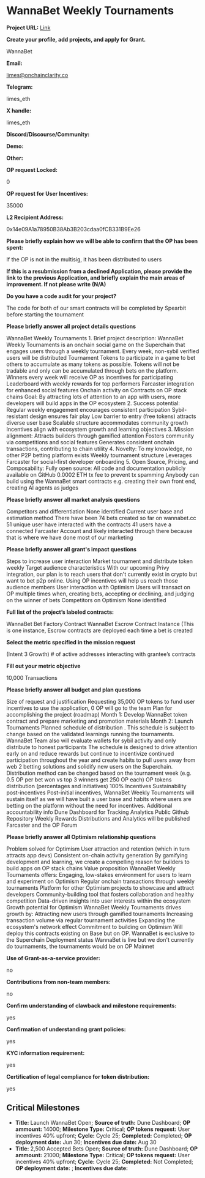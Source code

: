 # WannaBet Weekly Tournaments

**Project URL:** [Link](https://app.charmverse.io/op-grants/wannabet-weekly-tournaments-6787943309761097)

**Create your profile, add projects, and apply for Grant.**

WannaBet 

**Email:**

limes@onchainclarity.co 

**Telegram:**

limes_eth 

**X handle:**

limes_eth 

**Discord/Discourse/Community:**



**Demo:**



**Other:**



**OP request Locked:**

0

**OP request for User Incentives:**

35000

**L2 Recipient Address:**

 0x14e09A1a78950B38Ab3B203cdaa0fCB331B9Ee26 

**Please briefly explain how we will be able to confirm that the OP has been spent:**

If the OP is not in the multisig, it has been distributed to users 

**If this is a resubmission from a declined Application, please provide the link to the previous Application, and briefly explain the main areas of improvement. If not please write (N/A)**



**Do you have a code audit for your project?**

The code for both of our smart contracts will be completed by Spearbit before starting the tournament

**Please briefly answer all project details questions**

WannaBet Weekly Tournaments 1. Brief project description: WannaBet Weekly Tournaments is an onchain social game on the Superchain that engages users through a weekly tournament. Every week, non-sybil verified users will be distributed Tournament Tokens to participate in a game to bet others to accumulate as many tokens as possible. Tokens will not be tradable and only can be accumulated through bets on the platform. Winners every week will receive OP as incentives for participating Leaderboard with weekly rewards for top performers Farcaster integration for enhanced social features Onchain activity on Contracts on OP stack chains Goal: By attracting lots of attention to an app with users, more developers will build apps in the OP ecosystem 2. Success potential: Regular weekly engagement encourages consistent participation Sybil-resistant design ensures fair play Low barrier to entry (free tokens) attracts diverse user base Scalable structure accommodates community growth Incentives align with ecosystem growth and learning objectives 3. Mission alignment: Attracts builders through gamified attention Fosters community via competitions and social features Generates consistent onchain transactions, contributing to chain utility 4. Novelty: To my knowledge, no other P2P betting platform exists Weekly tournament structure Leverages Farcaster for social-first developer onboarding 5. Open Source, Pricing, and Composability: Fully open source: All code and documentation publicly available on GitHub 0.0002 ETH tx fee to prevent tx spamming Anybody can build using the WannaBet smart contracts e.g. creating their own front end, creating AI agents as judges

**Please briefly answer all market analysis questions**

Competitors and differentiation None identified Current user base and estimation method There have been 74 bets created so far on wannabet.cc 51 unique user have interacted with the contracts 41 users have a connected Farcaster Account and likely interacted through there because that is where we have done most of our marketing

**Please briefly answer all grant's impact questions**

Steps to increase user interaction Market tournament and distribute token weekly Target audience characteristics With our upcoming Privy integration, our plan is to reach users that don't currently exist in crypto but want to bet p2p online. Using OP incentives will help us reach those audience members User interaction with Optimism Users will transact on OP multiple times when, creating bets, accepting or declining, and judging on the winner of bets Competitors on Optimism None identified

**Full list of the project’s labeled contracts:**

WannaBet Bet Factory Contract WannaBet Escrow Contract Instance (This is one instance, Escrow contracts are deployed each time a bet is created

**Select the metric specified in the mission request**

(Intent 3 Growth) # of active addresses interacting with grantee’s contracts

**Fill out your metric objective**

10,000 Transactions 

**Please briefly answer all budget and plan questions**

Size of request and justification Requesting 35,000 OP tokens to fund user incentives to use the application, 0 OP will go to the team Plan for accomplishing the project (roadmap) Month 1: Develop WannaBet token contract and prepare marketing and promotion materials Month 2: Launch Tournaments Planned schedule of distribution . This schedule is subject to change based on the validated learnings running the tournaments. WannaBet Team also will evaluate wallets for sybil activity and only distribute to honest participants The schedule is designed to drive attention early on and reduce rewards but continue to incentivize continued participation throughout the year and create habits to pull users away from web 2 betting solutions and solidify new users on the Superchain. Distribution method can be changed based on the tournament week (e.g. 0.5 OP per bet won vs top 3 winners get 250 OP each) OP tokens distribution (percentages and initiatives) 100% Incentives Sustainability post-incentives Post-initial incentives, WannaBet Weekly Tournaments will sustain itself as we will have built a user base and habits where users are betting on the platform without the need for incentives. Additional accountability info Dune Dashboard for Tracking Analytics Public Github Repository Weekly Rewards Distributions and Analytics will be published Farcaster and the OP Forum

**Please briefly answer all Optimism relationship questions**

Problem solved for Optimism User attraction and retention (which in turn attracts app devs) Consistent on-chain activity generation By gamifying development and learning, we create a compelling reason for builders to build apps on OP stack chains Value proposition WannaBet Weekly Tournaments offers: Engaging, low-stakes environment for users to learn and experiment on Optimism Regular onchain transactions through weekly tournaments Platform for other Optimism projects to showcase and attract developers Community-building tool that fosters collaboration and healthy competition Data-driven insights into user interests within the ecosystem Growth potential for Optimism WannaBet Weekly Tournaments drives growth by: Attracting new users through gamified tournaments Increasing transaction volume via regular tournament activities Expanding the ecosystem's network effect Commitment to building on Optimism Will deploy this contracts existing on Base but on OP. WannaBet is exclusive to the Superchain Deployment status WannaBet is live but we don't currently do tournaments, the tournaments would be on OP Mainnet

**Use of Grant-as-a-service provider:**

no 

**Contributions from non-team members:**

no 

**Confirm understanding of clawback and milestone requirements:**

yes

**Confirmation of understanding grant policies:**

yes

**KYC information requirement:**

yes

**Certification of legal compliance for token distribution:**

yes

## Critical Milestones

- **Title:** Launch WannaBet Open; **Source of truth:** Dune Dashboard; **OP ammount:** 14000; **Milestone Type:** Critical; **OP tokens request:** User incentives 40% upfront; **Cycle:** Cycle 25; **Completed:** Completed; **OP deployment date:** Jun 30; **Incentives due date:** Aug 30
- **Title:** 2,500 Accepted Bets Open; **Source of truth:** Dune Dashboard; **OP ammount:** 21000; **Milestone Type:** Critical; **OP tokens request:** User incentives 40% upfront; **Cycle:** Cycle 25; **Completed:** Not Completed; **OP deployment date:** ; **Incentives due date:** 
